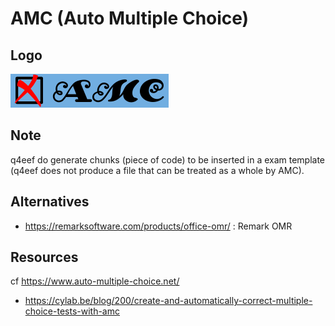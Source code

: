 
# AMC (Auto Multiple Choice)

## Logo
![](./amc.logo.png)

## Note
q4eef do generate chunks (piece of code) to be inserted in a exam template (q4eef does not produce a file that can be treated as a whole by AMC).

## Alternatives
-  https://remarksoftware.com/products/office-omr/ : Remark OMR

## Resources
cf https://www.auto-multiple-choice.net/
* https://cylab.be/blog/200/create-and-automatically-correct-multiple-choice-tests-with-amc
